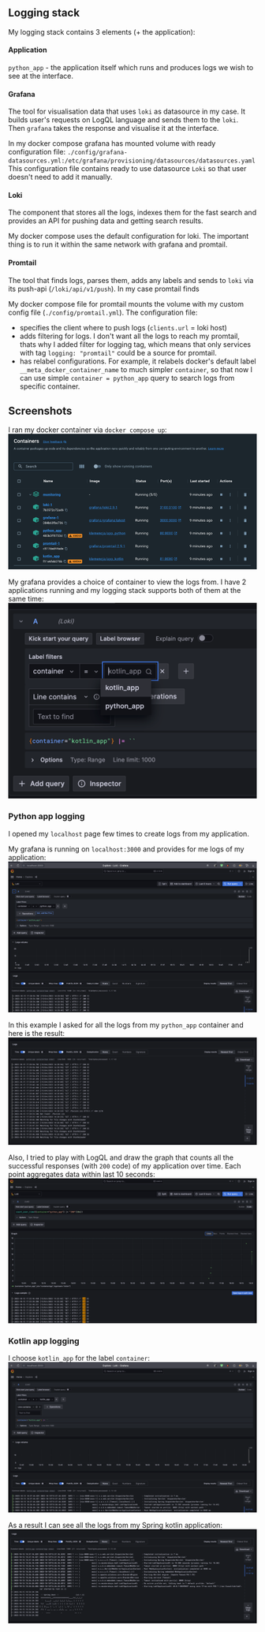 ## Logging stack

My logging stack contains 3 elements (+ the application):

#### Application

`python_app` - the application itself which runs and produces logs we wish to see at the interface.

#### Grafana

The tool for visualisation data that uses `loki` as datasource in my case. It builds user's requests on LogQL language
and sends them to the `loki`. Then `grafana` takes the response and visualise it at the interface.

In my docker compose grafana has mounted volume with ready configuration file:
`./config/grafana-datasources.yml:/etc/grafana/provisioning/datasources/datasources.yaml`
This configuration file contains ready to use datasource `Loki` so that user doesn't need to add it manually.

#### Loki

The component that stores all the logs, indexes them for the fast search and provides an API for pushing data and
getting search results.

My docker compose uses the default configuration for loki. The important thing is to run it within the same network with
grafana and promtail.

#### Promtail

The tool that finds logs, parses them, adds any labels and sends to `loki` via its push-api (`/loki/api/v1/push`). In my
case promtail finds

My docker compose file for promtail mounts the volume with my custom config file (`./config/promtail.yml`). The
configuration file:

- specifies the client where to push logs (`clients.url` = loki host)
- adds filtering for logs. I don't want all the logs to reach my promtail, thats why I added filter for logging tag,
  which means that only services with tag `logging: "promtail"` could be a source for promtail.
- has relabel configurations. For example, it relabels docker's default label `__meta_docker_container_name` to much
  simpler `container`, so that now I can use simple `container = python_app` query to search logs from specific
  container.

## Screenshots

I ran my docker container via `docker compose up`:
![running_docker_containers.png](resources/running_docker_containers.png)

My grafana provides a choice of container to view the logs from. I have 2 applications running and my logging stack
supports both of them at the same time:
![grafana_container_choice.png](grafana_container_choice.png)

### Python app logging

I opened my `localhost` page few times to create logs from my application.

My grafana is running on `localhost:3000` and provides for me logs of my application:
![main_page.png](resources/main_page.png)

In this example I asked for all the logs from my `python_app` container and here is the result:
![query_result.png](resources/query_result.png)

Also, I tried to play with LogQL and draw the graph that counts all the successful responses (with `200` code) of my
application over time. Each point aggregates data within last 10 seconds:
![graph_query.png](resources/graph_query.png)

### Kotlin app logging

I choose `kotlin_app` for the label `container`:
![kotlin_app_logging_example.png](resources/kotlin_app_logging_example.png)

As a result I can see all the logs from my Spring kotlin application:
![kotlin_app_logs.png](kotlin_app_logs.png)